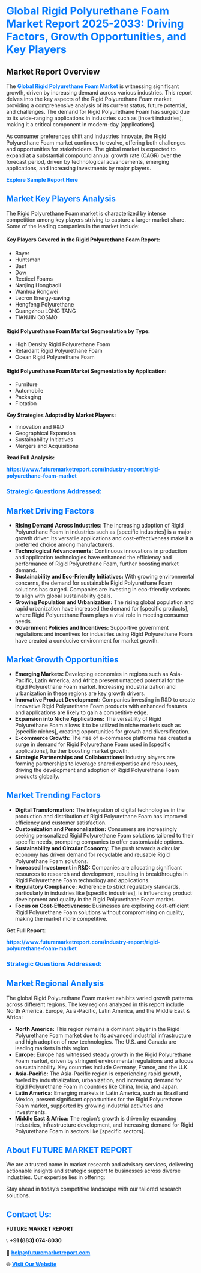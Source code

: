 <h1 style="color: #007BFF;">Global Rigid Polyurethane Foam Market Report 2025-2033: Driving Factors, Growth Opportunities, and Key Players</h1>

<section id="overview">
<h2>Market Report Overview</h2>
<p>The <a href="https://www.futuremarketreport.com/industry-report/rigid-polyurethane-foam-market" style="color: #007BFF; text-decoration: none;"><strong>Global Rigid Polyurethane Foam Market</strong></a> is witnessing significant growth, driven by increasing demand across various industries. This report delves into the key aspects of the Rigid Polyurethane Foam market, providing a comprehensive analysis of its current status, future potential, and challenges. The demand for Rigid Polyurethane Foam has surged due to its wide-ranging applications in industries such as [insert industries], making it a critical component in modern-day [applications].</p>
<p>As consumer preferences shift and industries innovate, the Rigid Polyurethane Foam market continues to evolve, offering both challenges and opportunities for stakeholders. The global market is expected to expand at a substantial compound annual growth rate (CAGR) over the forecast period, driven by technological advancements, emerging applications, and increasing investments by major players.</p>
</section>

<section id="overview">
<p><a href="https://www.futuremarketreport.com/request-sample/reportId=83839" style="color: #007BFF; text-decoration: none;"><strong>Explore Sample Report Here</strong></a></p>
</section>

<section id="key-players">
<h2 style="color: #007BFF;">Market Key Players Analysis</h2>
<p>The Rigid Polyurethane Foam market is characterized by intense competition among key players striving to capture a larger market share. Some of the leading companies in the market include:</p>
<h4>Key Players Covered in the Rigid Polyurethane Foam Report:</h4>
<ul><li>Bayer</li><li>Huntsman</li><li>Basf</li><li>Dow</li><li>Recticel Foams</li><li>Nanjing Hongbaoli</li><li>Wanhua Rongwei</li><li>Lecron Energy-saving</li><li>Hengfeng Polyurethane</li><li>Guangzhou LONG TANG</li><li>TIANJIN COSMO</li></ul>
<h4>Rigid Polyurethane Foam Market Segmentation by Type:</h4>
<ul><li>High Density Rigid Polyurethane Foam</li><li>Retardant Rigid Polyurethane Foam</li><li>Ocean Rigid Polyurethane Foam</li></ul>

<h4>Rigid Polyurethane Foam Market Segmentation by Application:</h4>
<ul><li>Furniture</li><li>Automobile</li><li>Packaging</li><li>Flotation</li></ul>
<p><strong>Key Strategies Adopted by Market Players:</strong></p>
<ul>
<li>Innovation and R&D</li>
<li>Geographical Expansion</li>
<li>Sustainability Initiatives</li>
<li>Mergers and Acquisitions</li>
</ul>
</section>

<section>
<p><strong>Read Full Analysis: </strong></p><a href="https://www.futuremarketreport.com/industry-report/rigid-polyurethane-foam-market" style="color: #007BFF; text-decoration: none;"><strong>https://www.futuremarketreport.com/industry-report/rigid-polyurethane-foam-market</strong></a>
<h3 style="color: #007BFF;">Strategic Questions Addressed:</h3>
</section>

<section id="driving-factors">
<h2 style="color: #007BFF;">Market Driving Factors</h2>
<ul>
<li><strong>Rising Demand Across Industries:</strong> The increasing adoption of Rigid Polyurethane Foam in industries such as [specific industries] is a major growth driver. Its versatile applications and cost-effectiveness make it a preferred choice among manufacturers.</li>
<li><strong>Technological Advancements:</strong> Continuous innovations in production and application technologies have enhanced the efficiency and performance of Rigid Polyurethane Foam, further boosting market demand.</li>
<li><strong>Sustainability and Eco-Friendly Initiatives:</strong> With growing environmental concerns, the demand for sustainable Rigid Polyurethane Foam solutions has surged. Companies are investing in eco-friendly variants to align with global sustainability goals.</li>
<li><strong>Growing Population and Urbanization:</strong> The rising global population and rapid urbanization have increased the demand for [specific products], where Rigid Polyurethane Foam plays a vital role in meeting consumer needs.</li>
<li><strong>Government Policies and Incentives:</strong> Supportive government regulations and incentives for industries using Rigid Polyurethane Foam have created a conducive environment for market growth.</li>
</ul>
</section>

<section id="growth-opportunities">
<h2 style="color: #007BFF;">Market Growth Opportunities</h2>
<ul>
<li><strong>Emerging Markets:</strong> Developing economies in regions such as Asia-Pacific, Latin America, and Africa present untapped potential for the Rigid Polyurethane Foam market. Increasing industrialization and urbanization in these regions are key growth drivers.</li>
<li><strong>Innovative Product Development:</strong> Companies investing in R&D to create innovative Rigid Polyurethane Foam products with enhanced features and applications are likely to gain a competitive edge.</li>
<li><strong>Expansion into Niche Applications:</strong> The versatility of Rigid Polyurethane Foam allows it to be utilized in niche markets such as [specific niches], creating opportunities for growth and diversification.</li>
<li><strong>E-commerce Growth:</strong> The rise of e-commerce platforms has created a surge in demand for Rigid Polyurethane Foam used in [specific applications], further boosting market growth.</li>
<li><strong>Strategic Partnerships and Collaborations:</strong> Industry players are forming partnerships to leverage shared expertise and resources, driving the development and adoption of Rigid Polyurethane Foam products globally.</li>
</ul>
</section>

<section id="trending-factors">
<h2 style="color: #007BFF;">Market Trending Factors</h2>
<ul>
<li><strong>Digital Transformation:</strong> The integration of digital technologies in the production and distribution of Rigid Polyurethane Foam has improved efficiency and customer satisfaction.</li>
<li><strong>Customization and Personalization:</strong> Consumers are increasingly seeking personalized Rigid Polyurethane Foam solutions tailored to their specific needs, prompting companies to offer customizable options.</li>
<li><strong>Sustainability and Circular Economy:</strong> The push towards a circular economy has driven demand for recyclable and reusable Rigid Polyurethane Foam solutions.</li>
<li><strong>Increased Investment in R&D:</strong> Companies are allocating significant resources to research and development, resulting in breakthroughs in Rigid Polyurethane Foam technology and applications.</li>
<li><strong>Regulatory Compliance:</strong> Adherence to strict regulatory standards, particularly in industries like [specific industries], is influencing product development and quality in the Rigid Polyurethane Foam market.</li>
<li><strong>Focus on Cost-Effectiveness:</strong> Businesses are exploring cost-efficient Rigid Polyurethane Foam solutions without compromising on quality, making the market more competitive.</li>
</ul>
</section>

<section>
<p><strong>Get Full Report: </strong></p><a href="https://www.futuremarketreport.com/industry-report/rigid-polyurethane-foam-market" style="color: #007BFF; text-decoration: none;"><strong>https://www.futuremarketreport.com/industry-report/rigid-polyurethane-foam-market</strong></a>
<h3 style="color: #007BFF;">Strategic Questions Addressed:</h3>
</section>


<section id="regional-analysis">
<h2 style="color: #007BFF;">Market Regional Analysis</h2>
<p>The global Rigid Polyurethane Foam market exhibits varied growth patterns across different regions. The key regions analyzed in this report include North America, Europe, Asia-Pacific, Latin America, and the Middle East & Africa:</p>
<ul>
<li><strong>North America:</strong> This region remains a dominant player in the Rigid Polyurethane Foam market due to its advanced industrial infrastructure and high adoption of new technologies. The U.S. and Canada are leading markets in this region.</li>
<li><strong>Europe:</strong> Europe has witnessed steady growth in the Rigid Polyurethane Foam market, driven by stringent environmental regulations and a focus on sustainability. Key countries include Germany, France, and the U.K.</li>
<li><strong>Asia-Pacific:</strong> The Asia-Pacific region is experiencing rapid growth, fueled by industrialization, urbanization, and increasing demand for Rigid Polyurethane Foam in countries like China, India, and Japan.</li>
<li><strong>Latin America:</strong> Emerging markets in Latin America, such as Brazil and Mexico, present significant opportunities for the Rigid Polyurethane Foam market, supported by growing industrial activities and investments.</li>
<li><strong>Middle East & Africa:</strong> The region’s growth is driven by expanding industries, infrastructure development, and increasing demand for Rigid Polyurethane Foam in sectors like [specific sectors].</li>
</ul>
</section>

<footer>
<h2 style="color: #007BFF;">About FUTURE MARKET REPORT</h2>
<p>We are a trusted name in market research and advisory services, delivering actionable insights and strategic support to businesses across diverse industries. Our expertise lies in offering:</p>

<p>Stay ahead in today’s competitive landscape with our tailored research solutions.</p>

<h2 style="color: #007BFF;">Contact Us:</h2>
<p><strong>FUTURE MARKET REPORT</strong></p>
<p>📞 <strong>+91 (883) 074-8030</strong></p>
<p>📧 <strong><a href="mailto:help@futuremarketreport.com" style="color: #007BFF;">help@futuremarketreport.com</a></strong></p>
<p>🌐 <strong><a href="https://www.futuremarketreport.com/" style="color: #007BFF;">Visit Our Website</a></strong></p>
</footer>